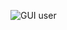 ![GUI user](https://encrypted-tbn0.gstatic.com/images?q=tbn:ANd9GcTauZfD7Lbs7a3W43Zi7w0OKdy712-SAUIs1A&usqp=CAU)
